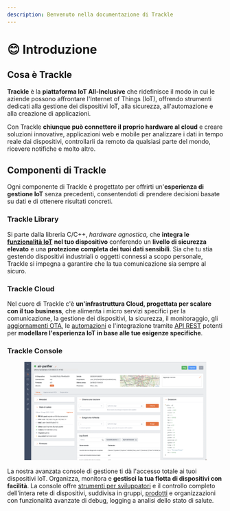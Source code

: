 ```yaml
---
description: Benvenuto nella documentazione di Trackle
---
```


# 😊 Introduzione

## Cosa è Trackle

**Trackle** è la **piattaforma IoT All-Inclusive** che ridefinisce il modo in cui le aziende possono affrontare l'Internet of Things (IoT), offrendo strumenti dedicati alla gestione dei dispositivi IoT, alla sicurezza, all'automazione e alla creazione di applicazioni.

Con Trackle **chiunque può connettere il proprio hardware al cloud** e creare soluzioni innovative, applicazioni web e mobile per analizzare i dati in tempo reale dai dispositivi, controllarli da remoto da qualsiasi parte del mondo, ricevere notifiche e molto altro.&#x20;

## Componenti di Trackle

Ogni componente di Trackle è progettato per offrirti un'**esperienza di gestione IoT** senza precedenti, consentendoti di prendere decisioni basate su dati e di ottenere risultati concreti.

### Trackle Library

Si parte dalla libreria C/C++, _hardware agnostica,_ che **integra le** [**funzionalità IoT**](trackle-library/funzionalita-cloud.md) **nel tuo dispositivo** conferendo un **livello di sicurezza elevato** e una **protezione completa dei tuoi dati sensibili**. Sia che tu stia gestendo dispositivi industriali o oggetti connessi a scopo personale, Trackle si impegna a garantire che la tua comunicazione sia sempre al sicuro.

### Trackle Cloud

Nel cuore di Trackle c'è **un'infrastruttura Cloud, progettata per scalare con il tuo business**, che alimenta i micro servizi specifici per la comunicazione, la gestione dei dispositivi, la sicurezza, il monitoraggio, gli [aggiornamenti OTA](trackle-cloud/aggiornamenti-firmware-ota.md), le [automazioni](trackle-cloud/integrazioni.md) e l'integrazione tramite [API REST](trackle-cloud/cloud-api/) potenti per **modellare l'esperienza IoT in base alle tue esigenze specifiche**.

### Trackle Console

<figure><img src=".gitbook/assets/Schermata 2023-08-24 alle 19.01.48.png" alt=""><figcaption></figcaption></figure>

La nostra avanzata console di gestione ti dà l'accesso totale ai tuoi dispositivi IoT. Organizza, monitora e **gestisci la tua flotta di dispositivi con facilità**. La console offre [strumenti per sviluppatori](trackle-console/sviluppatori.md) e il controllo completo dell'intera rete di dispositivi, suddivisa in gruppi, [prodotti](trackle-console/prodotti.md) e organizzazioni con funzionalità avanzate di debug, logging a analisi dello stato di salute.
